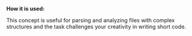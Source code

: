 **How it is used:**

This concept is useful for parsing and analyzing files with complex structures and
the task challenges your creativity in writing short code.
